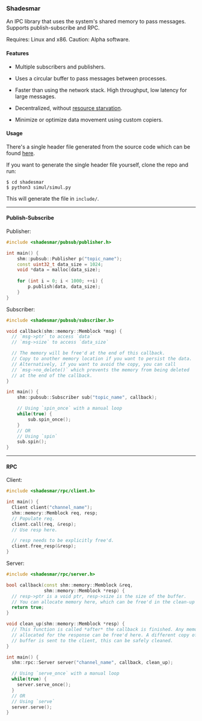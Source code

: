 ### Shadesmar

An IPC library that uses the system's shared memory to pass messages. Supports
publish-subscribe and RPC.

Requires: Linux and x86.
Caution: Alpha software.

#### Features

* Multiple subscribers and publishers.

* Uses a circular buffer to pass messages between processes.

* Faster than using the network stack. High throughput, low latency for large
  messages.

* Decentralized, without [resource starvation](https://squadrick.github.io/journal/ipc-locks.html).

* Minimize or optimize data movement using custom copiers.

#### Usage

There's a single header file generated from the source code which can be
found [here](https://raw.githubusercontent.com/Squadrick/shadesmar/master/release/shadesmar.h).

If you want to generate the single header file yourself, clone the repo and run:
```
$ cd shadesmar
$ python3 simul/simul.py
```
This will generate the file in `include/`.

---

#### Publish-Subscribe

Publisher:
```c++
#include <shadesmar/pubsub/publisher.h>

int main() {
    shm::pubsub::Publisher p("topic_name");
    const uint32_t data_size = 1024;
    void *data = malloc(data_size);
    
    for (int i = 0; i < 1000; ++i) {
        p.publish(data, data_size);
    }
}
```

Subscriber:
```c++
#include <shadesmar/pubsub/subscriber.h>

void callback(shm::memory::Memblock *msg) {
  // `msg->ptr` to access `data`
  // `msg->size` to access `data_size`

  // The memory will be free'd at the end of this callback.
  // Copy to another memory location if you want to persist the data.
  // Alternatively, if you want to avoid the copy, you can call
  // `msg->no_delete()` which prevents the memory from being deleted
  // at the end of the callback.
}

int main() {
    shm::pubsub::Subscriber sub("topic_name", callback);

    // Using `spin_once` with a manual loop
    while(true) {
        sub.spin_once();
    }
    // OR
    // Using `spin`
    sub.spin();
}
```

---

#### RPC

Client:
```c++
#include <shadesmar/rpc/client.h>

int main() {
  Client client("channel_name");
  shm::memory::Memblock req, resp;
  // Populate req.
  client.call(req, &resp);
  // Use resp here.

  // resp needs to be explicitly free'd.
  client.free_resp(&resp);
}
```

Server:

```c++
#include <shadesmar/rpc/server.h>

bool callback(const shm::memory::Memblock &req,
              shm::memory::Memblock *resp) {
  // resp->ptr is a void ptr, resp->size is the size of the buffer.
  // You can allocate memory here, which can be free'd in the clean-up lambda.
  return true;
}

void clean_up(shm::memory::Memblock *resp) {
  // This function is called *after* the callback is finished. Any memory
  // allocated for the response can be free'd here. A different copy of the
  // buffer is sent to the client, this can be safely cleaned.
}

int main() {
  shm::rpc::Server server("channel_name", callback, clean_up);

  // Using `serve_once` with a manual loop
  while(true) {
    server.serve_once();
  }
  // OR
  // Using `serve`
  server.serve();
}
